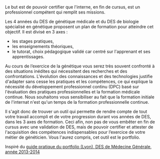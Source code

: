 Le but est de pouvoir certifier que l'interne, en fin de cursus, est un professionnel compétent qui remplit ses missions. 

Les 4 années du DES de génétique médicale et du DES de biologie spécialisé en génétique proposent un plan de formation pour atteindre cet objectif. Il est divisé en 3 axes :
- les stages pratiques,
- les enseignements théoriques,
- le tutorat, choix pédagogique validé car centré sur l'apprenant et ses apprentissages.

Au cours de l’exercice de la génétique vous serez très souvent confronté à des situations inédites qui nécessitent des recherches et des confrontations.
L'évolution des connaissances et des technologies justifie d'adapter sans cesse les pratiques et les compétences, ce qui explique la nécessité du développement professionnel continu (DPC) basé sur l'évaluation des pratiques professionnelles et la formation médicale continue. Nous souhaitons vous sensibiliser au fait que la formation initiale de l'internat n'est qu'un temps de la formation professionnelle continue.

Il s'agit donc de trouver un outil qui permette de rendre compte de tout votre travail accompli et de votre progression durant vos années de DES, dans les 3 axes de formation. Ceci afin, non pas de vous embêter en fin de cursus avec une validation de DES, mais de pouvoir certifier et attester de l'acquisition des compétences indispensables pour l’exercice de votre métier de généticien. Vous l'aurez compris, cet outil est le portfolio.

Inspiré du [guide pratique du portfolio (Lyon), DES de Médecine Générale, année 2013-2014](http://www.syrel-img.com/wp-content/uploads/2013/12/1.-Guide-pratique-du-Portfolio-2013-2014-Lyon.pdf)
